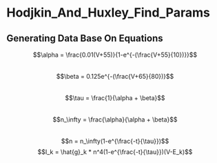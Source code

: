 # Hodjkin_And_Huxley_Find_Params
## Generating Data Base On Equations

$$\alpha = \frac{0.01(V+55)}{1-e^{-(\frac{V+55}{10})}}$$
$$\hspace{1cm}$$
$$\beta = 0.125e^{-(\frac{V+65}{80})}$$
$$\hspace{1cm}$$
$$\tau = \frac{1}{\alpha + \beta}$$
$$\hspace{1cm}$$
$$n_\infty = \frac{\alpha}{\alpha + \beta}$$
$$\hspace{1cm}$$
$$n = n_\infty(1-e^{\frac{-t}{\tau}})$$
$$I_k = \hat{g}_k * n^4(1-e^{\frac{-t}{\tau}})(V-E_k)$$

